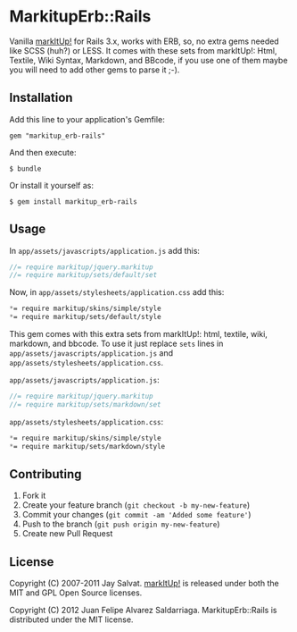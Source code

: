 # MarkitupErb::Rails

Vanilla [markItUp!](http://markitup.jaysalvat.com) for Rails 3.x, works with ERB, so, no extra gems needed like SCSS (huh?) or LESS.
It comes with these sets from markItUp!: Html, Textile, Wiki Syntax, Markdown, and BBcode, if
you use one of them maybe you will need to add other gems to parse it ;-).

## Installation

Add this line to your application's Gemfile:

    gem "markitup_erb-rails"

And then execute:

    $ bundle

Or install it yourself as:

    $ gem install markitup_erb-rails

## Usage

In `app/assets/javascripts/application.js` add this:

```javascript
//= require markitup/jquery.markitup
//= require markitup/sets/default/set
```

Now, in `app/assets/stylesheets/application.css` add this:

```css
*= require markitup/skins/simple/style
*= require markitup/sets/default/style
```

This gem comes with this extra sets from markItUp!: html, textile, wiki, markdown, and bbcode. To use it just
replace `sets` lines in `app/assets/javascripts/application.js` and `app/assets/stylesheets/application.css`.

`app/assets/javascripts/application.js`:

```javascript
//= require markitup/jquery.markitup
//= require markitup/sets/markdown/set
```

`app/assets/stylesheets/application.css`:

```css
*= require markitup/skins/simple/style
*= require markitup/sets/markdown/style
```

## Contributing

1. Fork it
2. Create your feature branch (`git checkout -b my-new-feature`)
3. Commit your changes (`git commit -am 'Added some feature'`)
4. Push to the branch (`git push origin my-new-feature`)
5. Create new Pull Request

## License

Copyright (C) 2007-2011 Jay Salvat. [markItUp!](http://markitup.jaysalvat.com) 
is released under both the MIT and GPL Open Source licenses.

Copyright (C) 2012 Juan Felipe Alvarez Saldarriaga. MarkitupErb::Rails is distributed 
under the MIT license.
